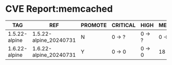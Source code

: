 # CVE Report:memcached
|      TAG      |          REF           | PROMOTE | CRITICAL |  HIGH  | MEDIUM  |  LOW   | UNKNOWN |
|---------------|------------------------|---------|----------|--------|---------|--------|---------|
| 1.5.22-alpine | 1.5.22-alpine_20240731 | N       | 0 -> ?   | 0 -> ? | 0 -> ?  | 0 -> ? | 0 -> ?  |
| 1.6.22-alpine | 1.6.22-alpine_20240731 | Y       | 0 -> 0   | 0 -> 0 | 18 -> 0 | 2 -> 0 | 0 -> 0  |
